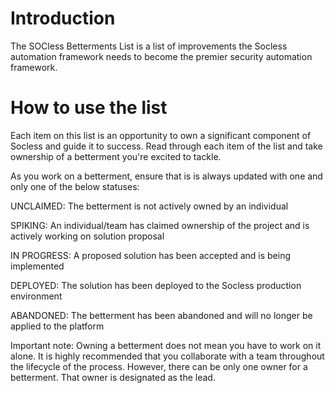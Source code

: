# Introduction
The SOCless Betterments List is a list of improvements the Socless automation framework needs to become the premier security automation framework.

# How to use the list
Each item on this list is an opportunity to own a significant component of Socless and guide it to success. Read through each item of the list and take ownership of a betterment you're excited to tackle.

As you work on a betterment, ensure that is is always updated with one and only one of the below statuses:

UNCLAIMED: The betterment is not actively owned by an individual

SPIKING: An individual/team has claimed ownership of the project and is actively working on solution proposal

IN PROGRESS: A proposed solution has been accepted and is being implemented

DEPLOYED: The solution has been deployed to the Socless production environment

ABANDONED: The betterment has been abandoned and will no longer be applied to the platform


Important note: Owning a betterment does not mean you have to work on it alone. It is highly recommended that you collaborate with a team throughout the lifecycle of the process. However, there can be only one owner for a betterment. That owner is designated as the lead.
